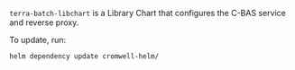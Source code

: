 `terra-batch-libchart` is a Library Chart that configures the C-BAS service and reverse proxy.

To update, run:

```
helm dependency update cromwell-helm/
```
